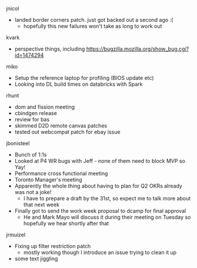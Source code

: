 jnicol
  * landed border corners patch. just got backed out a second ago :(
    * hopefully this new failures won't take as long to work out

kvark
  * perspective things, including https://bugzilla.mozilla.org/show_bug.cgi?id=1474294

miko
  * Setup the reference laptop for profiling (BIOS update etc)
  * Looking into DL build times on databricks with Spark

rhunt
  * dom and fission meeting
  * cbindgen release
  * review for bas
  * skimmed D2D remote canvas patches
  * tested out webcompat patch for ebay issue

jbonisteel
  * Bunch of 1:1s
  * Looked at P4 WR bugs with Jeff - none of them need to block MVP so Yay!
  * Performance cross functional meeting
  * Toronto Manager's meeting
  * Apparently the whole thing about having to plan for Q2 OKRs already was not a joke! 
    * I have to prepare a draft by the 31st, so expect me to talk more about that next week
  * Finally got to send the work week proposal to dcamp for final approval
    * He and Mark Mayo will discuss it during their meeting on Tuesday so hopefully we hear shortly after that

jrmuizel
  * Fixing up filter restriction patch
    * mostly working though I introduce an issue trying to clean it up
  * some text jiggling

